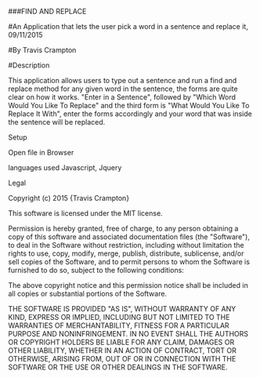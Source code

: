 ###FIND AND REPLACE

#An Application that lets the user pick a word in a sentence and replace it, 09/11/2015

#By Travis Crampton

#Description

This application allows users to type out a sentence and run a find and replace method for any given word in the sentence, the forms are quite clear on how it works. "Enter in a Sentence", followed by "Which Word Would You Like To Replace" and the third form is "What Would You Like To Replace It With", enter the forms accordingly and your word that was inside the sentence will be replaced.

Setup

Open file in Browser

languages used
Javascript, Jquery

Legal

Copyright (c) 2015 {Travis Crampton}

This software is licensed under the MIT license.

Permission is hereby granted, free of charge, to any person obtaining a copy of this software and associated documentation files (the "Software"), to deal in the Software without restriction, including without limitation the rights to use, copy, modify, merge, publish, distribute, sublicense, and/or sell copies of the Software, and to permit persons to whom the Software is furnished to do so, subject to the following conditions:

The above copyright notice and this permission notice shall be included in all copies or substantial portions of the Software.

THE SOFTWARE IS PROVIDED "AS IS", WITHOUT WARRANTY OF ANY KIND, EXPRESS OR IMPLIED, INCLUDING BUT NOT LIMITED TO THE WARRANTIES OF MERCHANTABILITY, FITNESS FOR A PARTICULAR PURPOSE AND NONINFRINGEMENT. IN NO EVENT SHALL THE AUTHORS OR COPYRIGHT HOLDERS BE LIABLE FOR ANY CLAIM, DAMAGES OR OTHER LIABILITY, WHETHER IN AN ACTION OF CONTRACT, TORT OR OTHERWISE, ARISING FROM, OUT OF OR IN CONNECTION WITH THE SOFTWARE OR THE USE OR OTHER DEALINGS IN THE SOFTWARE.
